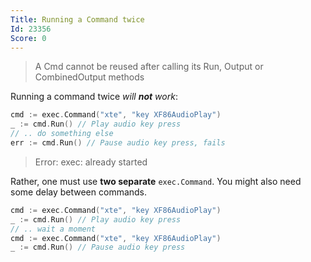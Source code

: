 ```yaml
---
Title: Running a Command twice
Id: 23356
Score: 0
---
```

> A Cmd cannot be reused after calling its Run, Output or CombinedOutput methods

Running a command twice *will **not** work*:

```go
cmd := exec.Command("xte", "key XF86AudioPlay")
_ := cmd.Run() // Play audio key press
// .. do something else
err := cmd.Run() // Pause audio key press, fails
```

> Error: exec: already started

Rather, one must use **two separate** `exec.Command`. You might also need some delay between commands.

```go
cmd := exec.Command("xte", "key XF86AudioPlay")
_ := cmd.Run() // Play audio key press
// .. wait a moment
cmd := exec.Command("xte", "key XF86AudioPlay")
_ := cmd.Run() // Pause audio key press
```
